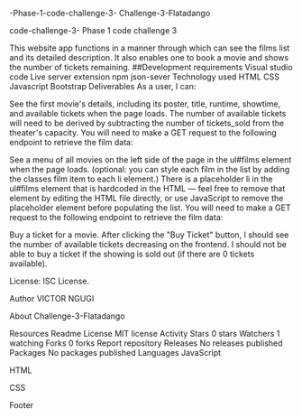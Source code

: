 -Phase-1-code-challenge-3-
Challenge-3-Flatadango

code-challenge-3-
Phase 1 code challenge 3

This website app functions in a manner through which can see the films list and its detailed description. It also enables one to book a movie and shows the number of tickets remaining. ##Development requirements Visual studio code Live server extension npm json-sever Technology used HTML CSS Javascript Bootstrap Deliverables As a user, I can:

See the first movie's details, including its poster, title, runtime, showtime, and available tickets when the page loads. The number of available tickets will need to be derived by subtracting the number of tickets_sold from the theater's capacity. You will need to make a GET request to the following endpoint to retrieve the film data:

See a menu of all movies on the left side of the page in the ul#films element when the page loads. (optional: you can style each film in the list by adding the classes film item to each li element.) There is a placeholder li in the ul#films element that is hardcoded in the HTML — feel free to remove that element by editing the HTML file directly, or use JavaScript to remove the placeholder element before populating the list. You will need to make a GET request to the following endpoint to retrieve the film data:

Buy a ticket for a movie. After clicking the "Buy Ticket" button, I should see the number of available tickets decreasing on the frontend. I should not be able to buy a ticket if the showing is sold out (if there are 0 tickets available).

License: ISC License.

Author VICTOR NGUGI

About
Challenge-3-Flatadango

Resources
 Readme
License
 MIT license
 Activity
Stars
 0 stars
Watchers
 1 watching
Forks
 0 forks
Report repository
Releases
No releases published
Packages
No packages published
Languages
JavaScript

 
HTML

 
CSS

Footer
